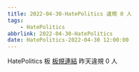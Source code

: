 ```yaml
---
title: 2022-04-30-HatePolitics 違規 0 人
tags:
    - HatePolitics
abbrlink: 2022-04-30-HatePolitics
date: HatePolitics-2022-04-30 12:00:00
---
```

HatePolitics 板 [板規連結](https://www.ptt.cc/bbs/HatePolitics/M.1617115262.A.D60.html)
昨天違規 0 人
